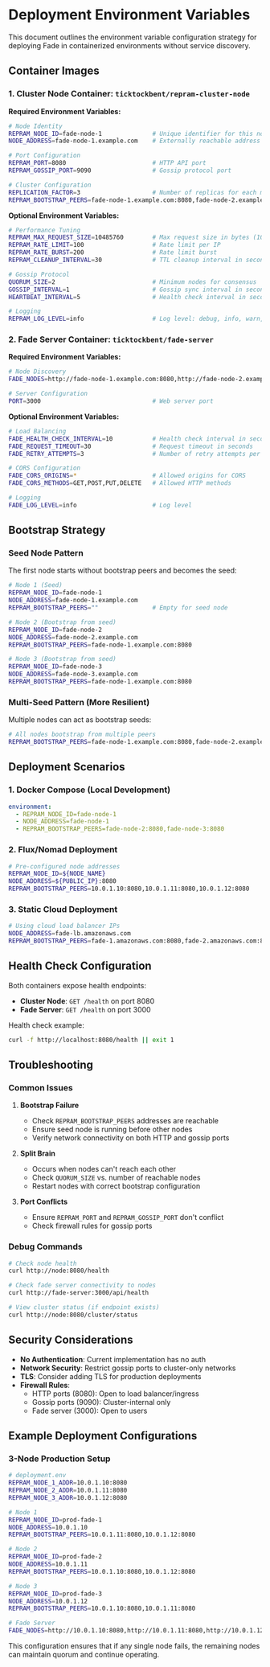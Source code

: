 # Deployment Environment Variables

This document outlines the environment variable configuration strategy for deploying Fade in containerized environments without service discovery.

## Container Images

### 1. Cluster Node Container: `ticktockbent/repram-cluster-node`

**Required Environment Variables:**

```bash
# Node Identity
REPRAM_NODE_ID=fade-node-1              # Unique identifier for this node
NODE_ADDRESS=fade-node-1.example.com    # Externally reachable address

# Port Configuration
REPRAM_PORT=8080                        # HTTP API port
REPRAM_GOSSIP_PORT=9090                 # Gossip protocol port

# Cluster Configuration
REPLICATION_FACTOR=3                    # Number of replicas for each message
REPRAM_BOOTSTRAP_PEERS=fade-node-1.example.com:8080,fade-node-2.example.com:8080  # Bootstrap nodes (comma-separated)
```

**Optional Environment Variables:**

```bash
# Performance Tuning
REPRAM_MAX_REQUEST_SIZE=10485760        # Max request size in bytes (10MB)
REPRAM_RATE_LIMIT=100                   # Rate limit per IP
REPRAM_RATE_BURST=200                   # Rate limit burst
REPRAM_CLEANUP_INTERVAL=30              # TTL cleanup interval in seconds

# Gossip Protocol
QUORUM_SIZE=2                           # Minimum nodes for consensus
GOSSIP_INTERVAL=1                       # Gossip sync interval in seconds
HEARTBEAT_INTERVAL=5                    # Health check interval in seconds

# Logging
REPRAM_LOG_LEVEL=info                   # Log level: debug, info, warn, error
```

### 2. Fade Server Container: `ticktockbent/fade-server`

**Required Environment Variables:**

```bash
# Node Discovery
FADE_NODES=http://fade-node-1.example.com:8080,http://fade-node-2.example.com:8080,http://fade-node-3.example.com:8080

# Server Configuration
PORT=3000                               # Web server port
```

**Optional Environment Variables:**

```bash
# Load Balancing
FADE_HEALTH_CHECK_INTERVAL=10           # Health check interval in seconds
FADE_REQUEST_TIMEOUT=30                 # Request timeout in seconds
FADE_RETRY_ATTEMPTS=3                   # Number of retry attempts per request

# CORS Configuration
FADE_CORS_ORIGINS=*                     # Allowed origins for CORS
FADE_CORS_METHODS=GET,POST,PUT,DELETE   # Allowed HTTP methods

# Logging
FADE_LOG_LEVEL=info                     # Log level
```

## Bootstrap Strategy

### Seed Node Pattern
The first node starts without bootstrap peers and becomes the seed:

```bash
# Node 1 (Seed)
REPRAM_NODE_ID=fade-node-1
NODE_ADDRESS=fade-node-1.example.com
REPRAM_BOOTSTRAP_PEERS=""               # Empty for seed node

# Node 2 (Bootstrap from seed)
REPRAM_NODE_ID=fade-node-2
NODE_ADDRESS=fade-node-2.example.com
REPRAM_BOOTSTRAP_PEERS=fade-node-1.example.com:8080

# Node 3 (Bootstrap from seed)
REPRAM_NODE_ID=fade-node-3
NODE_ADDRESS=fade-node-3.example.com
REPRAM_BOOTSTRAP_PEERS=fade-node-1.example.com:8080
```

### Multi-Seed Pattern (More Resilient)
Multiple nodes can act as bootstrap seeds:

```bash
# All nodes bootstrap from multiple peers
REPRAM_BOOTSTRAP_PEERS=fade-node-1.example.com:8080,fade-node-2.example.com:8080
```

## Deployment Scenarios

### 1. Docker Compose (Local Development)
```yaml
environment:
  - REPRAM_NODE_ID=fade-node-1
  - NODE_ADDRESS=fade-node-1
  - REPRAM_BOOTSTRAP_PEERS=fade-node-2:8080,fade-node-3:8080
```

### 2. Flux/Nomad Deployment
```bash
# Pre-configured node addresses
REPRAM_NODE_ID=${NODE_NAME}
NODE_ADDRESS=${PUBLIC_IP}:8080
REPRAM_BOOTSTRAP_PEERS=10.0.1.10:8080,10.0.1.11:8080,10.0.1.12:8080
```

### 3. Static Cloud Deployment
```bash
# Using cloud load balancer IPs
NODE_ADDRESS=fade-lb.amazonaws.com
REPRAM_BOOTSTRAP_PEERS=fade-1.amazonaws.com:8080,fade-2.amazonaws.com:8080
```

## Health Check Configuration

Both containers expose health endpoints:

- **Cluster Node**: `GET /health` on port 8080
- **Fade Server**: `GET /health` on port 3000

Health check example:
```bash
curl -f http://localhost:8080/health || exit 1
```

## Troubleshooting

### Common Issues

1. **Bootstrap Failure**
   - Check `REPRAM_BOOTSTRAP_PEERS` addresses are reachable
   - Ensure seed node is running before other nodes
   - Verify network connectivity on both HTTP and gossip ports

2. **Split Brain**
   - Occurs when nodes can't reach each other
   - Check `QUORUM_SIZE` vs. number of reachable nodes
   - Restart nodes with correct bootstrap configuration

3. **Port Conflicts**
   - Ensure `REPRAM_PORT` and `REPRAM_GOSSIP_PORT` don't conflict
   - Check firewall rules for gossip ports

### Debug Commands

```bash
# Check node health
curl http://node:8080/health

# Check fade server connectivity to nodes
curl http://fade-server:3000/api/health

# View cluster status (if endpoint exists)
curl http://node:8080/cluster/status
```

## Security Considerations

- **No Authentication**: Current implementation has no auth
- **Network Security**: Restrict gossip ports to cluster-only networks
- **TLS**: Consider adding TLS for production deployments
- **Firewall Rules**: 
  - HTTP ports (8080): Open to load balancer/ingress
  - Gossip ports (9090): Cluster-internal only
  - Fade server (3000): Open to users

## Example Deployment Configurations

### 3-Node Production Setup
```bash
# deployment.env
REPRAM_NODE_1_ADDR=10.0.1.10:8080
REPRAM_NODE_2_ADDR=10.0.1.11:8080
REPRAM_NODE_3_ADDR=10.0.1.12:8080

# Node 1
REPRAM_NODE_ID=prod-fade-1
NODE_ADDRESS=10.0.1.10
REPRAM_BOOTSTRAP_PEERS=10.0.1.11:8080,10.0.1.12:8080

# Node 2
REPRAM_NODE_ID=prod-fade-2
NODE_ADDRESS=10.0.1.11
REPRAM_BOOTSTRAP_PEERS=10.0.1.10:8080,10.0.1.12:8080

# Node 3
REPRAM_NODE_ID=prod-fade-3
NODE_ADDRESS=10.0.1.12
REPRAM_BOOTSTRAP_PEERS=10.0.1.10:8080,10.0.1.11:8080

# Fade Server
FADE_NODES=http://10.0.1.10:8080,http://10.0.1.11:8080,http://10.0.1.12:8080
```

This configuration ensures that if any single node fails, the remaining nodes can maintain quorum and continue operating.